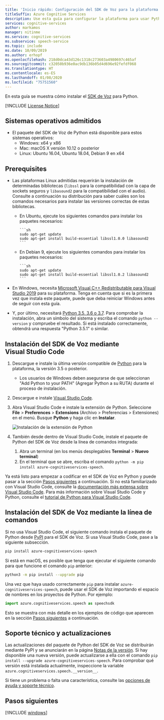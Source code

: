 ```yaml
---
title: 'Inicio rápido: Configuración del SDK de Voz para la plataforma Python (servicio Voz)'
titleSuffix: Azure Cognitive Services
description: Use esta guía para configurar la plataforma para usar Python con el SDK del servicio de voz.
services: cognitive-services
author: markamos
manager: nitinme
ms.service: cognitive-services
ms.subservice: speech-service
ms.topic: include
ms.date: 10/09/2019
ms.author: erhopf
ms.openlocfilehash: 218d0dca43d126c1318c273603a4980697c465af
ms.sourcegitcommit: c32050b936e0ac9db136b05d4d696e92fefdf068
ms.translationtype: HT
ms.contentlocale: es-ES
ms.lasthandoff: 01/08/2020
ms.locfileid: "75751560"
---
```

En esta guía se muestra cómo instalar el [SDK de Voz](~/articles/cognitive-services/speech-service/speech-sdk.md) para Python.

[!INCLUDE [License Notice](~/includes/cognitive-services-speech-service-license-notice.md)]

## <a name="supported-operating-systems"></a>Sistemas operativos admitidos

- El paquete del SDK de Voz de Python está disponible para estos sistemas operativos:
  - Windows: x64 y x86
  - Mac: macOS X versión 10.12 o posterior
  - Linux: Ubuntu 16.04, Ubuntu 18.04, Debian 9 en x64

## <a name="prerequisites"></a>Prerequisites

- Las plataformas Linux admitidas requerirán la instalación de determinadas bibliotecas (`libssl` para la compatibilidad con la capa de sockets seguros y `libasound2` para la compatibilidad con el audio). Consulte a continuación su distribución para saber cuáles son los comandos necesarios para instalar las versiones correctas de estas bibliotecas.

  - En Ubuntu, ejecute los siguientes comandos para instalar los paquetes necesarios:

        ```sh
        sudo apt-get update
        sudo apt-get install build-essential libssl1.0.0 libasound2
        ```

  - En Debian 9, ejecute los siguientes comandos para instalar los paquetes necesarios:

        ```sh
        sudo apt-get update
        sudo apt-get install build-essential libssl1.0.2 libasound2
        ```

- En Windows, necesita [Microsoft Visual C++ Redistributable para Visual Studio 2019](https://support.microsoft.com/help/2977003/the-latest-supported-visual-c-downloads) para su plataforma. Tenga en cuenta que si es la primera vez que instala este paquete, puede que deba reiniciar Windows antes de seguir con esta guía.
- Y, por último, necesitará [Python 3.5, 3.6 o 3.7](https://www.python.org/downloads/). Para comprobar la instalación, abra un símbolo del sistema y escriba el comando `python --version` y compruebe el resultado. Si está instalado correctamente, obtendrá una respuesta "Python 3.5.1" o similar.

## <a name="install-the-speech-sdk-using-visual-studio-code"></a>Instalación del SDK de Voz mediante Visual Studio Code

1. Descargue e instale la última versión compatible de [Python](https://www.python.org/downloads/) para la plataforma, la versión 3.5 o posterior.
   - Los usuarios de Windows deben asegurarse de que seleccionan "Add Python to your PATH" (Agregar Python a su RUTA) durante el proceso de instalación.
1. Descargue e instale [Visual Studio Code](https://code.visualstudio.com/Download).
1. Abra Visual Studio Code e instale la extensión de Python. Seleccione **File** > **Preferences** > **Extensions** (Archivo > Preferencias > Extensiones) en el menú. Busque **Python** y haga clic en **Instalar**.

   ![Instalación de la extensión de Python](~/articles/cognitive-services/speech-service/media/sdk/qs-python-vscode-python-extension.png)

1. También desde dentro de Visual Studio Code, instale el paquete de Python del SDK de Voz desde la línea de comandos integrada:
   1. Abra un terminal (en los menús desplegables **Terminal** > **Nuevo terminal**)
   1. En el terminal que se abre, escriba el comando `python -m pip install azure-cognitiveservices-speech`.

Ya está listo para empezar a codificar en el SDK de Voz en Python y puede pasar a la sección [Pasos siguientes](#next-steps) a continuación. Si no está familiarizado con Visual Studio Code, consulte la [documentación más extensa sobre Visual Studio Code](https://code.visualstudio.com/docs). Para más información sobre Visual Studio Code y Python, consulte el [tutorial de Python para Visual Studio Code](https://code.visualstudio.com/docs/python/python-tutorial).

## <a name="install-the-speech-sdk-using-the-command-line"></a>Instalación del SDK de Voz mediante la línea de comandos

Si no usa Visual Studio Code, el siguiente comando instala el paquete de Python desde [PyPI](https://pypi.org/) para el SDK de Voz. Si usa Visual Studio Code, pase a la siguiente subsección.

```sh
pip install azure-cognitiveservices-speech
```

Si está en macOS, es posible que tenga que ejecutar el siguiente comando para que funcione el comando `pip` anterior:

```sh
python3 -m pip install --upgrade pip
```

Una vez que haya usado correctamente `pip` para instalar `azure-cognitiveservices-speech`, puede usar el SDK de Voz importando el espacio de nombres en los proyectos de Python. Por ejemplo:

```py
import azure.cognitiveservices.speech as speechsdk
```

Esto se muestra con más detalle en los ejemplos de código que aparecen en la sección [Pasos siguientes](#next-steps) a continuación.

## <a name="support-and-updates"></a>Soporte técnico y actualizaciones

Las actualizaciones del paquete de Python del SDK de Voz se distribuirán mediante PyPI y se anunciarán en la página [Notas de la versión](~/articles/cognitive-services/speech-service/releasenotes.md).
Si hay disponible una nueva versión, puede actualizarse a ella con el comando `pip install --upgrade azure-cognitiveservices-speech`.
Para comprobar qué versión está instalada actualmente, inspeccione la variable `azure.cognitiveservices.speech.__version__`.

Si tiene un problema o falta una característica, consulte las [opciones de ayuda y soporte técnico](~/articles/cognitive-services/speech-service/support.md).

## <a name="next-steps"></a>Pasos siguientes

[!INCLUDE [windows](../quickstart-list.md)]
